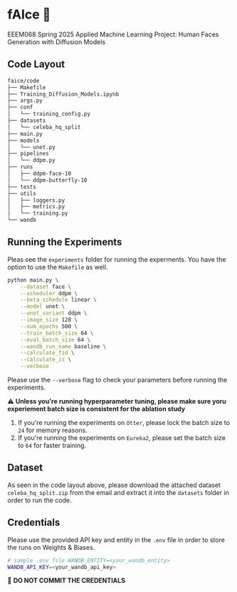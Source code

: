# fAIce 🫥
EEEM068 Spring 2025 Applied Machine Learning Project: Human Faces Generation with Diffusion Models

## Code Layout
```bash
faice/code
├── Makefile
├── Training_Diffusion_Models.ipynb
├── args.py
├── conf
│   └── training_config.py
├── datasets
│   └── celeba_hq_split
├── main.py
├── models
│   └── unet.py
├── pipelines
│   └── ddpm.py
├── runs
│   ├── ddpm-face-10
│   └── ddpm-butterfly-10
├── tests
├── utils
│   ├── loggers.py
│   ├── metrics.py
│   └── training.py
└── wandb
```
## Running the Experiments
Pleas see the `experiments` folder for running the experments.
You have the option to use the `Makefile` as well. 
```bash
python main.py \
    --dataset face \
    --scheduler ddpm \
    --beta_schedule linear \
    --model unet \
    --unet_variant ddpm \
    --image_size 128 \
    --num_epochs 500 \
    --train_batch_size 64 \
    --eval_batch_size 64 \
    --wandb_run_name baseline \
    --calculate_fid \
    --calculate_is \
    --verbose
```
Please use the `--verbose` flag to check your parameters before running the experiments.

⚠️ **Unless you're running hyperparameter tuning, please make sure yoru experiement batch size is consistent for the ablation study**
1. If you're running the experiments on `Otter`, please lock the batch size to `24` for memory reasons. 
2. If you're running the experiments on `Eureka2`, please set the batch size to `64` for faster training.

## Dataset
As seen in the code layout above, please download the attached dataset `celeba_hq_split.zip` from the email and extract it into the `datasets` folder in order to run the code.

## Credentials
Please use the provided API key and entity in the `.env` file in order to store the runs on Weights & Biases.
```bash
# sample .env file WANDB_ENTITY=<your_wandb_entity>
WANDB_API_KEY=<your_wandb_api_key>
```
🚨 **DO NOT COMMIT THE CREDENTIALS**
